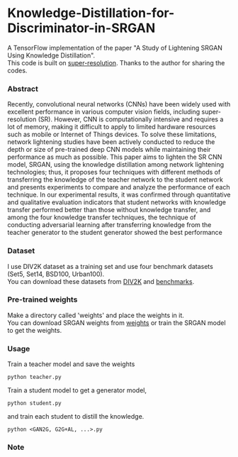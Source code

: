 # Knowledge-Distillation-for-Discriminator-in-SRGAN

A TensorFlow implementation of the paper "A Study of Lightening SRGAN Using Knowledge Distillation".  
This code is built on [super-resolution](https://github.com/krasserm/super-resolution.git). Thanks to the author for sharing the codes.

### Abstract
Recently, convolutional neural networks (CNNs) have been widely used with excellent performance in various computer vision fields, including super-resolution (SR). However, CNN is computationally intensive and requires a lot of memory, making it difficult to apply to limited hardware resources such as mobile or Internet of Things devices. To solve these limitations, network lightening studies have been actively conducted to reduce the depth or size of pre-trained deep CNN models while maintaining their performance as much as possible. This paper aims to lighten the SR CNN model, SRGAN, using the knowledge distillation among network lightening technologies; thus, it proposes four techniques with different methods of transferring the knowledge of the teacher network to the student network and presents experiments to compare and analyze the performance of each technique. In our experimental results, it was confirmed through quantitative and qualitative evaluation indicators that student networks with knowledge transfer performed better than those without knowledge transfer, and among the four
knowledge transfer techniques, the technique of conducting adversarial learning after transferring knowledge from the teacher generator to the student generator showed the best performance

### Dataset
I use DIV2K dataset as a training set and use four benchmark datasets (Set5, Set14, BSD100, Urban100).  
You can download these datasets from [DIV2K](https://data.vision.ee.ethz.ch/cvl/DIV2K/) and [benchmarks](https://cv.snu.ac.kr/research/EDSR/benchmark.tar).

### Pre-trained weights
Make a directory called 'weights' and place the weights in it.  
You can download SRGAN weights from [weights](https://martin-krasser.de/sisr/weights-srgan.tar.gz) or train the SRGAN model to get the weights.  

### Usage
Train a teacher model and save the weights
```
python teacher.py
```
Train a student model to get a generator model,
```
python student.py
```
and train each student to distill the knowledge.
```
python <GAN2G, G2G+AL, ...>.py
```

### Note


